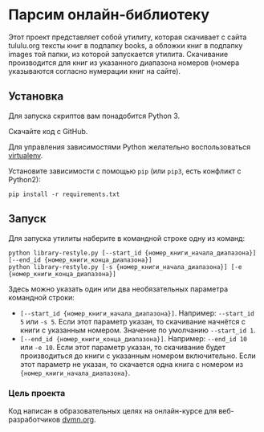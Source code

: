 # Парсим онлайн-библиотеку

Этот проект представляет собой утилиту, которая скачивает с сайта tululu.org тексты книг в подпапку books, а обложки книг в подпапку images той папки, из которой запускается утилита. Скачивание производится для книг из указанного диапазона номеров (номера указываются согласно нумерации книг на сайте).

## Установка

Для запуска скриптов вам понадобится Python 3.

Скачайте код с GitHub.

Для управления зависимостями Python желательно воспользоваться [virtualenv](https://pypi.org/project/virtualenv/).

Установите зависимости с помощью `pip` (или `pip3`, есть конфликт с Python2):
```
pip install -r requirements.txt
```

## Запуск

Для запуска утилиты наберите в командной строке одну из команд:
```
python library-restyle.py [--start_id {номер_книги_начала_диапазона}] [--end_id {номер_книги_конца_диапазона}]
python library-restyle.py [-s {номер_книги_начала_диапазона}] [-e {номер_книги_конца_диапазона}]
```
Здесь можно указать один или два необязательных параметра командной строки:
- `[--start_id {номер_книги_начала_диапазона}]`. Например: `--start_id 5` или `-s 5`. Если этот параметр указан, то скачивание начнётся с книги с указанным номером. Значение по умолчанию `--start_id 1`.
- `[--end_id {номер_книги_конца_диапазона}]`. Например: `--end_id 10` или `-e 10`. Если этот параметр указан, то скачивание будет производиться до книги с указанным номером включительно. Если этот параметр не указан, то скачается одна книга с номером из `{номер_книги_начала_диапазона}`.

### Цель проекта

Код написан в образовательных целях на онлайн-курсе для веб-разработчиков [dvmn.org](https://dvmn.org/).